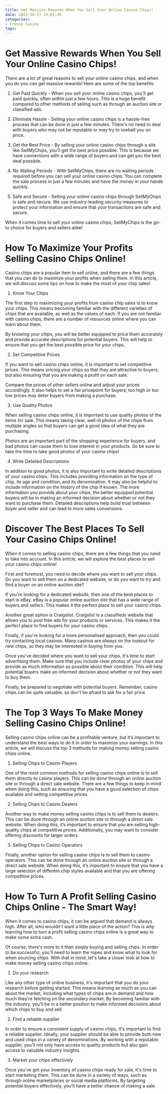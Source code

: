 ```yaml
---
title: Get Massive Rewards When You Sell Your Online Casino Chips!
date: 2022-10-27 19:01:30
categories:
- Fresno Casino
tags:
---
```



#  Get Massive Rewards When You Sell Your Online Casino Chips!

There are a lot of great reasons to sell your online casino chips, and when you do you can get massive rewards! Here are some of the top benefits:

1. Get Paid Quickly - When you sell your online casino chips, you'll get paid quickly, often within just a few hours. This is a huge benefit compared to other methods of selling such as through an auction site or classified ads.

2. Eliminate Hassle - Selling your online casino chips is a hassle-free process that can be done in just a few minutes. There's no need to deal with buyers who may not be reputable or may try to lowball you on price.

3. Get the Best Price - By selling your online casino chips through a site like SellMyChips, you'll get the best price possible. This is because we have connections with a wide range of buyers and can get you the best deal possible.

4. No Waiting Periods - With SellMyChips, there are no waiting periods required before you can sell your online casino chips. You can complete the sale process in just a few minutes and have the money in your hands quickly.

5. Safe and Secure - Selling your online casino chips through SellMyChips is safe and secure. We use industry-leading security measures to protect your information and ensure that your transactions are safe and secure.

When it comes time to sell your online casino chips, SellMyChips is the go-to choice for buyers and sellers alike!

#  How To Maximize Your Profits Selling Casino Chips Online!

Casino chips are a popular item to sell online, and there are a few things that you can do to maximize your profits when selling them. In this article, we will discuss some tips on how to make the most of your chip sales!

1. Know Your Chips

The first step to maximizing your profits from casino chip sales is to know your chips. This means becoming familiar with the different varieties of chips that are available, as well as the values of each. If you are not familiar with casino chips, there are a number of resources online where you can learn about them.

By knowing your chips, you will be better equipped to price them accurately and provide accurate descriptions for potential buyers. This will help to ensure that you get the best possible price for your chips.

2. Set Competitive Prices

If you want to sell casino chips online, it is important to set competitive prices. This means pricing your chips so that they are attractive to buyers, but also ensuring that you are making a profit on each sale.

Compare the prices of other sellers online and adjust your prices accordingly. It also helps to set a fair pricepoint for buyers; too high or too low prices may deter buyers from making a purchase.

3. Use Quality Photos

When selling casino chips online, it is important to use quality photos of the items for sale. This means taking clear, well-lit photos of the chips from multiple angles so that buyers can get a good idea of what they are purchasing.

Photos are an important part of the shopping experience for buyers, and bad photos can cause them to lose interest in your products. So be sure to take the time to take good photos of your casino chips!


 4. Write Detailed Descriptions

In addition to good photos, it is also important to write detailed descriptions of your casino chips. This includes providing information on the type of chip, its age and condition, and its denomination. It may also be helpful to include information on the history of the chip if known.
The more information you provide about your chips, the better equipped potential buyers will be in making an informed decision about whether or not they want to purchase them. Detailed descriptions help build trust between buyer and seller and can lead to more sales conversions.

#  Discover The Best Places To Sell Your Casino Chips Online!

When it comes to selling casino chips, there are a few things that you need to take into account. In this article, we will explore the best places to sell your casino chips online!

First and foremost, you need to decide where you want to sell your chips. Do you want to sell them on a dedicated website, or do you want to try and find a buyer on an online auction site?

If you're looking for a dedicated website, then one of the best places to start is eBay. eBay is a popular online auction site that has a wide range of buyers and sellers. This makes it the perfect place to sell your casino chips.

Another great option is Craigslist. Craigslist is a classifieds website that allows you to post free ads for your products or services. This makes it the perfect place to find buyers for your casino chips.

Finally, if you're looking for a more personalised approach, then you could try contacting local casinos. Many casinos are always on the lookout for new chips, so they may be interested in buying from you.

Once you've decided where you want to sell your chips, it's time to start advertising them. Make sure that you include clear photos of your chips and provide as much information as possible about their condition. This will help potential buyers make an informed decision about whether or not they want to buy them.

Finally, be prepared to negotiate with potential buyers. Remember, casino chips can be quite valuable, so don't be afraid to ask for a fair price.

#  The Top 3 Ways To Make Money Selling Casino Chips Online!

Selling casino chips online can be a profitable venture, but it’s important to understand the best ways to do it in order to maximize your earnings. In this article, we will discuss the top 3 methods for making money selling casino chips online.

1. Selling Chips to Casino Players

One of the most common methods for selling casino chips online is to sell them directly to casino players. This can be done through an online auction site or through a direct sale website. There are a few things to keep in mind when doing this, such as ensuring that you have a good selection of chips available and setting competitive prices.

2. Selling Chips to Casino Dealers

Another way to make money selling casino chips is to sell them to dealers. This can be done through an online auction site or through a direct sale website. When doing this, it’s important to ensure that you are selling high-quality chips at competitive prices. Additionally, you may want to consider offering discounts for larger orders.

3. Selling Chips to Casino Operators

Finally, another option for selling casino chips is to sell them to casino operators. This can be done through an online auction site or through a direct sale website. When doing this, it’s important to ensure that you have a large selection of different chip styles available and that you are offering competitive prices.

#  How To Turn A Profit Selling Casino Chips Online - The Smart Way!

When it comes to casino chips, it can be argued that demand is always high. After all, who wouldn't want a little piece of the action? This is why learning how to turn a profit selling casino chips online is a great way to make some extra cash.

Of course, there's more to it than simply buying and selling chips. In order to be successful, you'll need to learn the ropes and know what to look for when sourcing chips. With that in mind, let's take a closer look at how to make money selling casino chips online:

1) Do your research

Like any other type of online business, it's important that you do your research before getting started. This means learning as much as you can about the market, including what types of chips are in demand and how much they're fetching on the secondary market. By becoming familiar with the industry, you'll be in a better position to make informed decisions about which chips to buy and sell.

2) Find a reliable supplier

In order to ensure a consistent supply of casino chips, it's important to find a reliable supplier. Ideally, your supplier should be able to provide both new and used chips in a variety of denominations. By working with a reputable supplier, you'll not only have access to quality products but also gain access to valuable industry insights.

3) Market your chips effectively

Once you've got your inventory of casino chips ready for sale, it's time to start marketing them. This can be done in a variety of ways, such as through online marketplaces or social media platforms. By targeting potential buyers effectively, you'll have a better chance of making a sale.